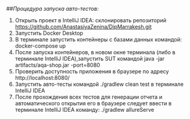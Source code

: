 ##*Процедура запуска авто-тестов:*
1. Открыть проект в IntelliJ IDEA: склонировать репозиторий https://github.com/AnastasiyaZenina/DipMarrakesh.git
2. Запустить Docker Desktop
3. В терминале запустить контейнеры с базами данных командой: docker-compose up
4. После запуска контейнеров, в новом окне терминала (либо в терминале IntelliJ IDEA),запустить SUT командой java -jar artifacts/aqa-shop.jar -port=8080
5. Проверить доступность приложения в браузере по адресу  http://localhost:8080/
6. Запустить авто-тесты  командой ./gradlew clean test в терминале IntelliJ IDEA
7. После прохождения всех тестов для генерации отчета и автоматического открытия его в браузере следует ввести в терминале IntelliJ IDEA команду: ./gradlew allureServe

